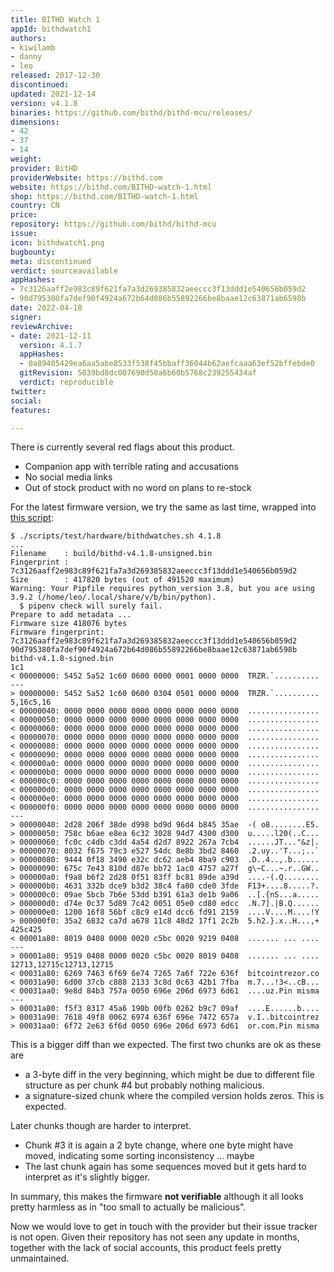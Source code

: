 ```yaml
---
title: BITHD Watch 1
appId: bithdwatch1
authors:
- kiwilamb
- danny
- leo
released: 2017-12-30
discontinued: 
updated: 2021-12-14
version: v4.1.8
binaries: https://github.com/bithd/bithd-mcu/releases/
dimensions:
- 42
- 37
- 14
weight: 
provider: BitHD
providerWebsite: https://bithd.com
website: https://bithd.com/BITHD-watch-1.html
shop: https://bithd.com/BITHD-watch-1.html
country: CN
price: 
repository: https://github.com/bithd/bithd-mcu
issue: 
icon: bithdwatch1.png
bugbounty: 
meta: discontinued
verdict: sourceavailable
appHashes:
- 7c3126aaff2e983c89f621fa7a3d269385832aeeccc3f13ddd1e540656b059d2
- 90d795380fa7def90f4924a672b64d086b55892266be8baae12c63871ab6598b
date: 2022-04-18
signer: 
reviewArchive:
- date: 2021-12-11
  version: 4.1.7
  appHashes:
  - 0a89405429ea6aa5abe8533f538f45bbaff36044b62aefcaaa63ef52bffebde0
  gitRevision: 5039bd8dc007690d50a6b60b5768c239255434af
  verdict: reproducible
twitter: 
social: 
features: 

---
```


<div class="alertBox"><div>
<p>There is currently several red flags about this product.

<ul>
<li>Companion app with terrible rating and accusations</li>
<li>No social media links</li>
<li>Out of stock product with no word on plans to re-stock</li>
</ul>
</p>
</div></div>

For the latest firmware version, we try the same as last time, wrapped
into [this script](https://gitlab.com/walletscrutiny/walletScrutinyCom/-/blob/master/scripts/test/hardware/bithdwatches.sh):

```
$ ./scripts/test/hardware/bithdwatches.sh 4.1.8
...
Filename    : build/bithd-v4.1.8-unsigned.bin
Fingerprint : 7c3126aaff2e983c89f621fa7a3d269385832aeeccc3f13ddd1e540656b059d2
Size        : 417820 bytes (out of 491520 maximum)
Warning: Your Pipfile requires python_version 3.8, but you are using 3.9.2 (/home/leo/.local/share/v/b/bin/python).
  $ pipenv check will surely fail.
Prepare to add metadata ...
Firmware size 418076 bytes
Firmware fingerprint: 7c3126aaff2e983c89f621fa7a3d269385832aeeccc3f13ddd1e540656b059d2
90d795380fa7def90f4924a672b64d086b55892266be8baae12c63871ab6598b  bithd-v4.1.8-signed.bin
1c1
< 00000000: 5452 5a52 1c60 0600 0000 0001 0000 0000  TRZR.`..........
---
> 00000000: 5452 5a52 1c60 0600 0304 0501 0000 0000  TRZR.`..........
5,16c5,16
< 00000040: 0000 0000 0000 0000 0000 0000 0000 0000  ................
< 00000050: 0000 0000 0000 0000 0000 0000 0000 0000  ................
< 00000060: 0000 0000 0000 0000 0000 0000 0000 0000  ................
< 00000070: 0000 0000 0000 0000 0000 0000 0000 0000  ................
< 00000080: 0000 0000 0000 0000 0000 0000 0000 0000  ................
< 00000090: 0000 0000 0000 0000 0000 0000 0000 0000  ................
< 000000a0: 0000 0000 0000 0000 0000 0000 0000 0000  ................
< 000000b0: 0000 0000 0000 0000 0000 0000 0000 0000  ................
< 000000c0: 0000 0000 0000 0000 0000 0000 0000 0000  ................
< 000000d0: 0000 0000 0000 0000 0000 0000 0000 0000  ................
< 000000e0: 0000 0000 0000 0000 0000 0000 0000 0000  ................
< 000000f0: 0000 0000 0000 0000 0000 0000 0000 0000  ................
---
> 00000040: 2d28 206f 38de d998 bd9d 96d4 b845 35ae  -( o8........E5.
> 00000050: 758c b6ae e8ea 6c32 3028 94d7 4300 d300  u.....l20(..C...
> 00000060: fc0c c4db c3dd 4a54 d2d7 8922 267a 7cb4  ......JT..."&z|.
> 00000070: 8032 f675 79c3 e527 54dc 8e8b 3bd2 8460  .2.uy..'T...;..`
> 00000080: 9444 0f18 3490 e32c dc62 aeb4 8ba9 c903  .D..4..,.b......
> 00000090: 675c 7e43 810d d87e bb72 1ac0 4757 a27f  g\~C...~.r..GW..
> 000000a0: f9a8 b6f2 2d28 0f51 83ff bc81 89de a39d  ....-(.Q........
> 000000b0: 4631 332b dce9 b3d2 38c4 fa80 cde0 3fde  F13+....8.....?.
> 000000c0: 09ae 5bcb 7b6e 53dd b391 61a3 de1b 9a06  ..[.{nS...a.....
> 000000d0: d74e 0c37 5d89 7c42 0051 05e0 cd80 edcc  .N.7].|B.Q......
> 000000e0: 1200 16f8 56bf c8c9 e14d dcc6 fd91 2159  ....V....M....!Y
> 000000f0: 35a2 6832 ca7d a678 11c8 48d2 17f1 2c2b  5.h2.}.x..H...,+
425c425
< 00001a80: 8019 0408 0000 0020 c5bc 0020 9219 0408  ....... ... ....
---
> 00001a80: 9519 0408 0000 0020 c5bc 0020 8019 0408  ....... ... ....
12713,12715c12713,12715
< 00031a80: 6269 7463 6f69 6e74 7265 7a6f 722e 636f  bitcointrezor.co
< 00031a90: 6d00 37cb c888 2133 3c8d 0c63 42b1 7fba  m.7...!3<..cB...
< 00031aa0: 9e8d 84b3 757a 0050 696e 206d 6973 6d61  ....uz.Pin misma
---
> 00031a80: f5f3 8317 45a6 190b 00fb 0262 b9c7 09af  ....E......b....
> 00031a90: 7618 49f8 0062 6974 636f 696e 7472 657a  v.I..bitcointrez
> 00031aa0: 6f72 2e63 6f6d 0050 696e 206d 6973 6d61  or.com.Pin misma
```

This is a bigger diff than we expected. The first two chunks are ok as these
are 

* a 3-byte diff in the very beginning, which might be due to different file
  structure as per chunk #4 but probably nothing malicious.
* a signature-sized chunk where the compiled version holds zeros. This is
  expected.

Later chunks though are harder to interpret.

* Chunk #3 it is again a 2 byte change, where one byte might have moved,
  indicating some sorting inconsistency ... maybe
* The last chunk again has some sequences moved but it gets hard to interpret as
  it's slightly bigger.

In summary, this makes the firmware **not verifiable** although it all looks
pretty harmless as in "too small to actually be malicious".

Now we would love to get in touch with the provider but their issue tracker is
not open. Given their repository has not seen any update in months, together
with the lack of social accounts, this product feels pretty unmaintained.
